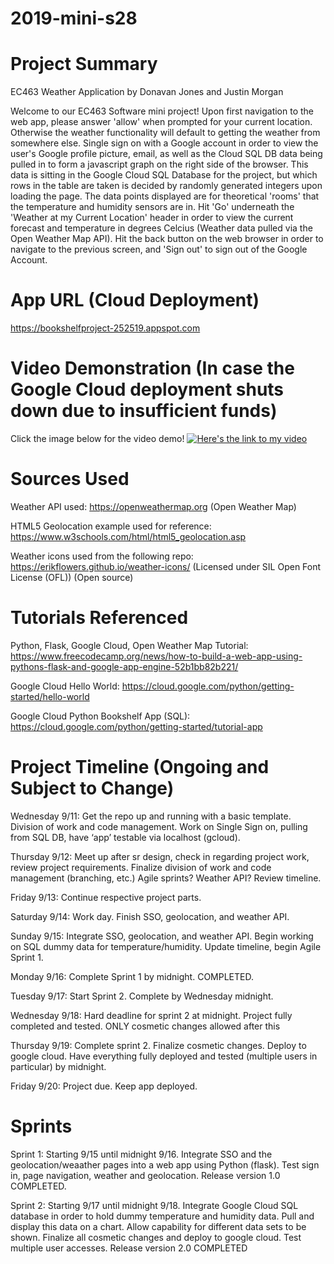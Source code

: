 # 2019-mini-s28

# Project Summary
EC463 Weather Application by Donavan Jones and Justin Morgan

Welcome to our EC463 Software mini project! Upon first navigation to the web app, please answer 'allow' when prompted for your current location. Otherwise the weather functionality will default to getting the weather from somewhere else. Single sign on with a Google account in order to view the user's Google profile picture, email, as well as the Cloud SQL DB data being pulled in to form a javascript graph on the right side of the browser. This data is sitting in the Google Cloud SQL Database for the project, but which rows in the table are taken is decided by randomly generated integers upon loading the page. The data points displayed are for theoretical 'rooms' that the temperature and humidity sensors are in. Hit 'Go' underneath the 'Weather at my Current Location' header in order to view the current forecast and temperature in degrees Celcius (Weather data pulled via the Open Weather Map API). Hit the back button on the web browser in order to navigate to the previous screen, and 'Sign out' to sign out of the Google Account.

# App URL (Cloud Deployment)
https://bookshelfproject-252519.appspot.com

# Video Demonstration (In case the Google Cloud deployment shuts down due to insufficient funds)
Click the image below for the video demo!
[![Here's the link to my video](https://img.youtube.com/vi/yrRp5hI1XUU/0.jpg)](https://www.youtube.com/watch?v=yrRp5hI1XUU "EC463 Mini Project Demo")

# Sources Used
Weather API used: https://openweathermap.org (Open Weather Map)

HTML5 Geolocation example used for reference: https://www.w3schools.com/html/html5_geolocation.asp

Weather icons used from the following repo: https://erikflowers.github.io/weather-icons/ (Licensed under SIL Open Font License (OFL)) (Open source)

# Tutorials Referenced
Python, Flask, Google Cloud, Open Weather Map Tutorial: https://www.freecodecamp.org/news/how-to-build-a-web-app-using-pythons-flask-and-google-app-engine-52b1bb82b221/

Google Cloud Hello World: https://cloud.google.com/python/getting-started/hello-world

Google Cloud Python Bookshelf App (SQL): https://cloud.google.com/python/getting-started/tutorial-app

# Project Timeline (Ongoing and Subject to Change)
Wednesday 9/11: Get the repo up and running with a basic template. Division of work and code management. Work on Single Sign on, pulling from SQL DB, have ‘app’ testable via localhost (gcloud).

Thursday 9/12: Meet up after sr design, check in regarding project work, review project requirements. Finalize division of work and code management (branching, etc.) Agile sprints? Weather API? Review timeline.

Friday 9/13: Continue respective project parts.

Saturday 9/14: Work day. Finish SSO, geolocation, and weather API.

Sunday 9/15: Integrate SSO, geolocation, and weather API. Begin working on SQL dummy data for temperature/humidity.
Update timeline, begin Agile Sprint 1.

Monday 9/16: Complete Sprint 1 by midnight. COMPLETED.

Tuesday 9/17: Start Sprint 2. Complete by Wednesday midnight.

Wednesday 9/18: Hard deadline for sprint 2 at midnight. Project fully completed and tested. ONLY cosmetic changes allowed after this

Thursday 9/19: Complete sprint 2. Finalize cosmetic changes. Deploy to google cloud. Have everything fully deployed and tested (multiple users in particular) by midnight.

Friday 9/20: Project due. Keep app deployed.

# Sprints
Sprint 1: Starting 9/15 until midnight 9/16. Integrate SSO and the geolocation/weaather pages into a web app using
Python (flask). Test sign in, page navigation, weather and geolocation. Release version 1.0 COMPLETED.

Sprint 2: Starting 9/17 until midnight 9/18. Integrate Google Cloud SQL database in order to hold dummy temperature
and humidity data. Pull and display this data on a chart. Allow capability for different data sets to be shown. 
Finalize all cosmetic changes and deploy to google cloud. Test multiple user accesses. Release version 2.0 COMPLETED


